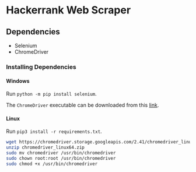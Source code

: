 # Hackerrank Web Scraper

## Dependencies

* Selenium
* ChromeDriver

### Installing Dependencies

#### Windows

Run `python -m pip install selenium`.

The `ChromeDriver` executable can be downloaded from this [link](https://chromedriver.storage.googleapis.com/index.html?path=2.41/).

#### Linux

Run `pip3 install -r requirements.txt`.


```bash
wget https://chromedriver.storage.googleapis.com/2.41/chromedriver_linux64.zip
unzip chromedriver_linux64.zip
sudo mv chromedriver /usr/bin/chromedriver
sudo chown root:root /usr/bin/chromedriver
sudo chmod +x /usr/bin/chromedriver
```

